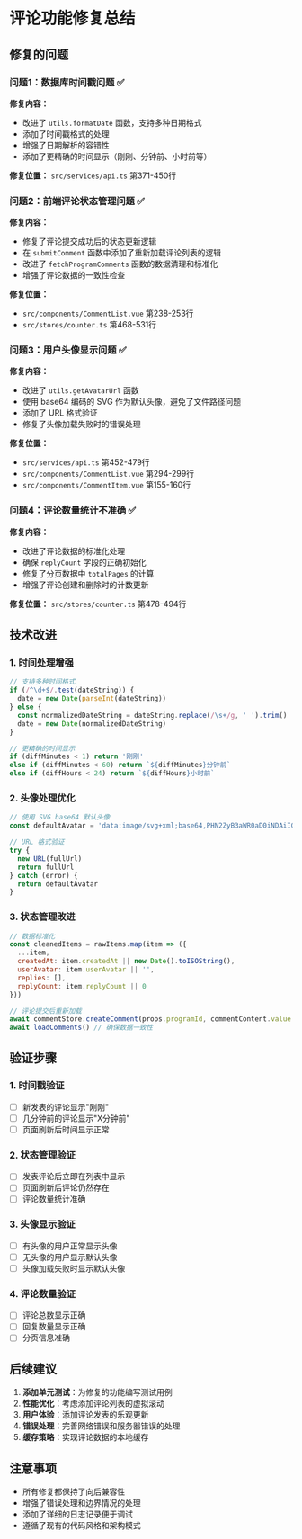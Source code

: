 # 评论功能修复总结

## 修复的问题

### 问题1：数据库时间戳问题 ✅
**修复内容：**
- 改进了 `utils.formatDate` 函数，支持多种日期格式
- 添加了时间戳格式的处理
- 增强了日期解析的容错性
- 添加了更精确的时间显示（刚刚、分钟前、小时前等）

**修复位置：** `src/services/api.ts` 第371-450行

### 问题2：前端评论状态管理问题 ✅
**修复内容：**
- 修复了评论提交成功后的状态更新逻辑
- 在 `submitComment` 函数中添加了重新加载评论列表的逻辑
- 改进了 `fetchProgramComments` 函数的数据清理和标准化
- 增强了评论数据的一致性检查

**修复位置：**
- `src/components/CommentList.vue` 第238-253行
- `src/stores/counter.ts` 第468-531行

### 问题3：用户头像显示问题 ✅
**修复内容：**
- 改进了 `utils.getAvatarUrl` 函数
- 使用 base64 编码的 SVG 作为默认头像，避免了文件路径问题
- 添加了 URL 格式验证
- 修复了头像加载失败时的错误处理

**修复位置：**
- `src/services/api.ts` 第452-479行
- `src/components/CommentList.vue` 第294-299行
- `src/components/CommentItem.vue` 第155-160行

### 问题4：评论数量统计不准确 ✅
**修复内容：**
- 改进了评论数据的标准化处理
- 确保 `replyCount` 字段的正确初始化
- 修复了分页数据中 `totalPages` 的计算
- 增强了评论创建和删除时的计数更新

**修复位置：** `src/stores/counter.ts` 第478-494行

## 技术改进

### 1. 时间处理增强
```javascript
// 支持多种时间格式
if (/^\d+$/.test(dateString)) {
  date = new Date(parseInt(dateString))
} else {
  const normalizedDateString = dateString.replace(/\s+/g, ' ').trim()
  date = new Date(normalizedDateString)
}

// 更精确的时间显示
if (diffMinutes < 1) return '刚刚'
else if (diffMinutes < 60) return `${diffMinutes}分钟前`
else if (diffHours < 24) return `${diffHours}小时前`
```

### 2. 头像处理优化
```javascript
// 使用 SVG base64 默认头像
const defaultAvatar = 'data:image/svg+xml;base64,PHN2ZyB3aWR0aD0iNDAiIGhlaWdodD0iNDAiIHZpZXdCb3g9IjAgMCA0MCA0MCIgZmlsbD0ibm9uZSIgeG1sbnM9Imh0dHA6Ly93d3cudzMub3JnLzIwMDAvc3ZnIj4KPGNpcmNsZSBjeD0iMjAiIGN5PSIyMCIgcj0iMjAiIGZpbGw9IiNGM0Y0RjYiLz4KPGNpcmNsZSBjeD0iMjAiIGN5PSIxNiIgcj0iNiIgZmlsbD0iIzlDQTNBRiIvPgo8cGF0aCBkPSJNMzAgMzJDMzAgMjYuNDc3MSAyNS41MjI5IDIyIDIwIDIyQzE0LjQ3NzEgMjIgMTAgMjYuNDc3MSAxMCAzMiIgZmlsbD0iIzlDQTNBRiIvPgo8L3N2Zz4K'

// URL 格式验证
try {
  new URL(fullUrl)
  return fullUrl
} catch (error) {
  return defaultAvatar
}
```

### 3. 状态管理改进
```javascript
// 数据标准化
const cleanedItems = rawItems.map(item => ({
  ...item,
  createdAt: item.createdAt || new Date().toISOString(),
  userAvatar: item.userAvatar || '',
  replies: [],
  replyCount: item.replyCount || 0
}))

// 评论提交后重新加载
await commentStore.createComment(props.programId, commentContent.value.trim())
await loadComments() // 确保数据一致性
```

## 验证步骤

### 1. 时间戳验证
- [ ] 新发表的评论显示"刚刚"
- [ ] 几分钟前的评论显示"X分钟前"
- [ ] 页面刷新后时间显示正常

### 2. 状态管理验证
- [ ] 发表评论后立即在列表中显示
- [ ] 页面刷新后评论仍然存在
- [ ] 评论数量统计准确

### 3. 头像显示验证
- [ ] 有头像的用户正常显示头像
- [ ] 无头像的用户显示默认头像
- [ ] 头像加载失败时显示默认头像

### 4. 评论数量验证
- [ ] 评论总数显示正确
- [ ] 回复数量显示正确
- [ ] 分页信息准确

## 后续建议

1. **添加单元测试**：为修复的功能编写测试用例
2. **性能优化**：考虑添加评论列表的虚拟滚动
3. **用户体验**：添加评论发表的乐观更新
4. **错误处理**：完善网络错误和服务器错误的处理
5. **缓存策略**：实现评论数据的本地缓存

## 注意事项

- 所有修复都保持了向后兼容性
- 增强了错误处理和边界情况的处理
- 添加了详细的日志记录便于调试
- 遵循了现有的代码风格和架构模式
